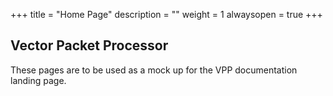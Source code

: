 +++
title = "Home Page"
description = ""
weight = 1
alwaysopen = true
+++

## Vector Packet Processor

These pages are to be used as a mock up for the VPP documentation landing page.
